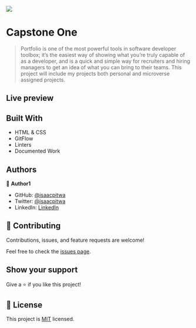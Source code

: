 ![](https://img.shields.io/badge/Microverse-blueviolet)

# Capstone One

> Portfolio is one of the most powerful tools in  software developer toolbox; it’s the easiest way of showing what you’re truly capable of as a developer, and is a quick and simple way for recruiters and hiring managers to get an idea of what you can bring to their teams.
 This project will include my projects both personal and microverse assigned projects.

## Live preview


## Built With

- HTML & CSS
- GitFlow
- Linters
- Documented Work



## Authors

👤 **Author1**

- GitHub: [@isaacpitwa](https://github.com/isaacpitwa)
- Twitter: [@isaacpitwa](https://twitter.com/isaacpitwa)
- LinkedIn: [LinkedIn](https://linkedin.com/in/isaac-pitwa)


## 🤝 Contributing

Contributions, issues, and feature requests are welcome!

Feel free to check the [issues page](../../issues/).

## Show your support

Give a ⭐️ if you like this project!


## 📝 License

This project is [MIT](./MIT.md) licensed.
